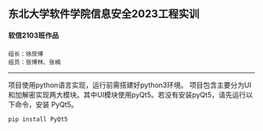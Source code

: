 ## 东北大学软件学院信息安全2023工程实训

#### 软信2103班作品

    组长：徐庶博
    组员：张博林、张楠

-------------------------------------------------------
  项目使用python语言实现，运行前需搭建好python3环境。
  项目包含主要分为UI和加解密实现两大模块。其中UI模块使用pyQt5。若没有安装pyQt5，请先运行以下命令，安装
PyQt5。
```
pip install PyQt5
```
  